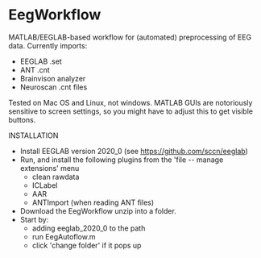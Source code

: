 # EegWorkflow
MATLAB/EEGLAB-based workflow for (automated) preprocessing of EEG data. Currently imports:
- EEGLAB .set
- ANT .cnt
- Brainvison analyzer
- Neuroscan .cnt files

Tested on Mac OS and Linux, not windows. MATLAB GUIs are notoriously sensitive to screen settings, so
you might have to adjust this to get visible buttons.

INSTALLATION
- Install EEGLAB version 2020_0 (see https://github.com/sccn/eeglab)
- Run, and install the following plugins from the 'file -- manage extensions' menu
  - clean rawdata
  - ICLabel
  - AAR
  - ANTImport (when reading ANT files)
- Download the EegWorkflow unzip into a folder. 
- Start by:
  - adding eeglab_2020_0 to the path
  - run EegAutoflow.m
  - click 'change folder' if it pops up
  
  


